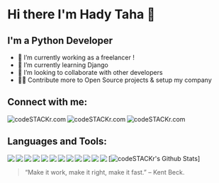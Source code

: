 # Hi there  I'm Hady Taha 👋


## I'm a Python Developer

- 🔭 I’m currently working as a freelancer !
- 🌱 I’m currently learning Django
- 👯 I’m looking to collaborate with other developers
- 🐱‍👓 Contribute more to Open Source projects & setup my company


## Connect with me:


[<img align="left" alt="codeSTACKr.com"  src="https://img.shields.io/badge/Instagram-E4405F?style=for-the-badge&logo=instagram&logoColor=white"/>](https://twitter.com/HadyTaha77)
[<img align="left" alt="codeSTACKr.com"  src="https://img.shields.io/badge/Twitter-1DA1F2?style=for-the-badge&logo=twitter&logoColor=white"/>](https://www.instagram.com/haditaha__/)
[<img align="left" alt="codeSTACKr.com"  src="https://img.shields.io/badge/LinkedIn-0077B5?style=for-the-badge&logo=linkedin&logoColor=white"/>](https://www.linkedin.com/in/hady-taha/)
</br>



## Languages and Tools:


  <img align="left"   src="https://img.shields.io/badge/Python-3776AB?style=for-the-badge&logo=python&logoColor=white" /> 
  <img align="left"   src="https://img.shields.io/badge/Django-092E20?style=for-the-badge&logo=django&logoColor=white" /> 
  <img align="left"   src="https://img.shields.io/badge/jQuery-0769AD?style=for-the-badge&logo=jquery&logoColor=white" /> 
  <img align="left"   src="https://img.shields.io/badge/JavaScript-F7DF1E?style=for-the-badge&logo=javascript&logoColor=black" /> 
  <img align="left"   src="https://img.shields.io/badge/HTML-239120?style=for-the-badge&logo=html5&logoColor=white" /> 
  <img align="left"   src="https://img.shields.io/badge/HTML5-E34F26?style=for-the-badge&logo=html5&logoColor=white" /> 


 
  <img align="left"   src="https://img.shields.io/badge/CSS-239120?&style=for-the-badge&logo=css3&logoColor=white" /> 
  <img align="left"   src="https://img.shields.io/badge/CSS3-1572B6?style=for-the-badge&logo=css3&logoColor=white" /> 
  <img align="left"   src="https://img.shields.io/badge/Bootstrap-563D7C?style=for-the-badge&logo=bootstrap&logoColor=white" /> 
  <img align="left"   src="https://img.shields.io/badge/Flutter-02569B?style=for-the-badge&logo=flutter&logoColor=white" /> 
  <img align="left"   src="https://img.shields.io/badge/MySQL-00000F?style=for-the-badge&logo=mysql&logoColor=white" /> 
  <img align="left"   src="https://img.shields.io/badge/SQLite-07405E?style=for-the-badge&logo=sqlite&logoColor=white" /> 





  [<img  alt="codeSTACKr's Github Stats" src="https://github-readme-stats.vercel.app/api?username=Hady-Taha&show_icons=true&hide_border=false" />]





  > “Make it work, make it right, make it fast.” – Kent Beck.



